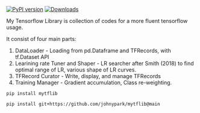 [![PyPI version](https://badge.fury.io/py/mytflib.svg)](https://badge.fury.io/py/mytflib)   [![Downloads](https://pepy.tech/badge/mytflib)](https://pepy.tech/project/mytflib)

My Tensorflow Library is collection of codes for a more fluent tensorflow usage. 

It consist of four main parts:

 1. DataLoader - Loading from pd.Dataframe and TFRecords, with tf.Dataset API 
 2. Learining rate Tuner and Shaper - LR searcher after Smith (2018) to find optimal range of LR, various shape of LR curves.
 3. TFRecord Curator - Write, display, and manage TFRecords
 4. Training Manager - Gradient accumulation, Class re-weighting.


 ```
 pip install mytflib

 pip install git+https://github.com/johnypark/mytflib@main

 ```
 
 
